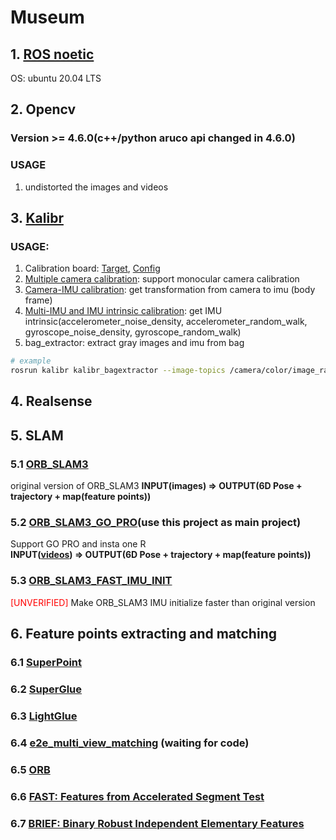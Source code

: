 # Museum
## 1. [ROS noetic](http://wiki.ros.org/noetic)
OS: ubuntu 20.04 LTS

## 2. Opencv
### Version >= 4.6.0(c++/python aruco api changed in 4.6.0)
### **USAGE**
1. undistorted the images and videos

## 3. [Kalibr](https://github.com/ethz-asl/kalibr)
### **USAGE**: 
1. Calibration board: [Target](https://drive.google.com/file/d/1DqKWgePodCpAKJCd_Bz-hfiEQOSnn_k0/view), [Config](https://drive.google.com/file/d/1rAe_O8eFD3nR06SzhoGIUrq4BUhuaekn/view)
1. [Multiple camera calibration](https://github.com/ethz-asl/kalibr/wiki/multiple-camera-calibration): support monocular 
camera calibration
2. [Camera-IMU calibration](https://github.com/ethz-asl/kalibr/wiki/camera-imu-calibration): get transformation from camera to imu (body frame)
3. [Multi-IMU and IMU intrinsic calibration](https://github.com/ethz-asl/kalibr/wiki/Multi-IMU-and-IMU-intrinsic-calibration): get IMU intrinsic(accelerometer_noise_density, accelerometer_random_walk, gyroscope_noise_density, gyroscope_random_walk)
1. bag_extractor: extract gray images and imu from bag
```bash
# example
rosrun kalibr kalibr_bagextractor --image-topics /camera/color/image_raw --imu-topics /camera/imu --bag t1.bag
```   

## 4. Realsense

## 5. SLAM
### 5.1 [ORB_SLAM3](https://github.com/UZ-SLAMLab/ORB_SLAM3)  
original version of ORB_SLAM3
**INPUT(images) => OUTPUT(6D Pose + trajectory + map(feature points))**
### 5.2 [ORB_SLAM3_GO_PRO](https://github.com/urbste/ORB_SLAM3)(use this project as main project)  
Support GO PRO and insta one R  
**INPUT([videos](https://github.com/urbste/ORB_SLAM3/blob/master/Examples/Monocular-Inertial/mono_inertial_gopro_vi.cc)) => OUTPUT(6D Pose + trajectory + map(feature points))**
### 5.3 [ORB_SLAM3_FAST_IMU_INIT](https://github.com/lturing/ORB_SLAM3_FAST_IMU_INIT)  
<span style="color:red">[UNVERIFIED]</span>
Make ORB_SLAM3 IMU initialize faster than original version

## 6. Feature points extracting and matching
### 6.1 [SuperPoint](https://github.com/rpautrat/SuperPoint)
### 6.2 [SuperGlue](https://github.com/magicleap/SuperGluePretrainedNetwork)
### 6.3 [LightGlue](https://github.com/cvg/LightGlue)
### 6.4 [e2e_multi_view_matching](https://github.com/barbararoessle/e2e_multi_view_matching) (waiting for code)
### 6.5 [ORB](https://ieeexplore.ieee.org/stamp/stamp.jsp?tp=&arnumber=6126544)
### 6.6 [FAST: Features from Accelerated Segment Test](https://homepages.inf.ed.ac.uk/rbf/CVonline/LOCAL_COPIES/AV1011/AV1FeaturefromAcceleratedSegmentTest.pdf?ref=https://githubhelp.com)
### 6.7 [BRIEF: Binary Robust Independent Elementary Features](https://os.unil.cloud.switch.ch/tind-customer-epfl/f2565c9b-2939-46b0-90d4-51a560832321?response-content-disposition=attachment%3B%20filename%2A%3DUTF-8%27%27top_1.pdf&response-content-type=application%2Fpdf&AWSAccessKeyId=ded3589a13b4450889b2f728d54861a6&Expires=1695904580&Signature=R4N7TtZNIvziTwWe8oBUHczKjPw%3D)